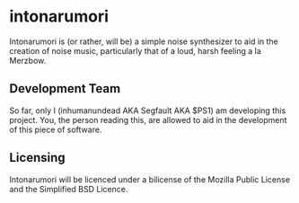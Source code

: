 intonarumori
============

Intonarumori is (or rather, will be) a simple noise synthesizer to aid in the creation of noise music,
particularly that of a loud, harsh feeling a la Merzbow.

Development Team
------------
So far, only I (inhumanundead AKA Segfault AKA $PS1) am developing this project. You, the person reading
this, are allowed to aid in the development of this piece of software.

Licensing
------------
Intonarumori will be licenced under a bilicense of the Mozilla Public License and the Simplified BSD Licence.
